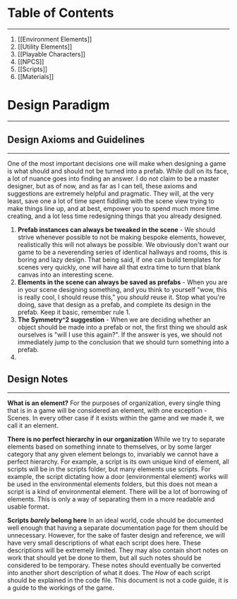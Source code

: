 # Table of Contents
---
1. [[Environment Elements]]
2. [[Utility Elements]]
3. [[Playable Characters]]
4. [[NPCS]]
5. [[Scripts]]
6. [[Materials]]

# Design Paradigm
---
## Design Axioms and Guidelines
---
One of the most important decisions one will make when designing a game is what should and should not be turned into a prefab. While dull on its face, a lot of nuance goes into finding an answer. I do not claim to be a master designer, but as of now, and as far as I can tell, these axioms and suggestions are extremely helpful and pragmatic. They will, at the very least, save one a lot of time spent fiddling with the scene view trying to make things line up, and at best, empower you to spend much more time creating, and a lot less time redesigning things that you already designed.


1. **Prefab instances can always be tweaked in the scene** - We should strive whenever possible to not be making bespoke elements, however, realistically this will not always be possible. We obviously don't want our game to be a neverending series of identical hallways and rooms, this is boring and lazy design. That being said, if one can build templates for scenes very quickly, one will have all that extra time to turn that blank canvas into an interesting scene.
2. **Elements in the scene can always be saved as prefabs** - When you are in your scene designing something, and you think to yourself "wow, this is really cool, I should reuse this," you *should* reuse it. Stop what you're doing, save that design as a prefab, and complete its design in the prefab. Keep it basic, remember rule 1. 
3. **The Symmetry^2 suggestion** - When we are deciding whether an object should be made into a prefab or not, the first thing we should ask ourselves is "will I use this again?". If the answer is yes, we should not immediately jump to the conclusion that we should turn something into a prefab. 
4. 


## Design Notes
---
**What is an element?**
For the purposes of organization, every single thing that is in a game will be considered an element, with one exception - Scenes. In every other case if it exists within the game and we made it, we call it an element.

**There is no perfect hierarchy in our organization**
While we try to separate elements based on something innate to themselves, or by some larger category that any given element belongs to, invariably we cannot have a perfect hierarchy. For example, a script is its own unique kind of element, all scripts will be in the scripts folder, but many elements use scripts. For example, the script dictating how a door (environmental element) works will be used in the environmental elements folders, but this does not mean a script is a kind of environmental element. There will be a lot of borrowing of elements. This is only a way of separating them in a more readable and usable format.

**Scripts *barely* belong here**
In an ideal world, code should be documented well enough that having a separate documentation page for them should be unnecessary. However, for the sake of faster design and reference, we will have very small descriptions of what each script does here. These descriptions will be extremely limited. They may also contain short notes on work that should yet be done to them, but all such notes should be considered to be temporary. These notes should eventually be converted into another short description of what it does. The *How* of each script should be explained in the code file. This document is not a code guide, it is a guide to the workings of the game. 


